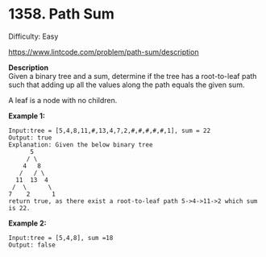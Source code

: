 # 1358. Path Sum

Difficulty: Easy

https://www.lintcode.com/problem/path-sum/description

**Description**  
Given a binary tree and a sum, determine if the tree has a root-to-leaf path such that adding up all the values along the path equals the given sum.

A leaf is a node with no children.

**Example 1:**
```
Input:tree = [5,4,8,11,#,13,4,7,2,#,#,#,#,#,1], sum = 22
Output: true
Explanation: Given the below binary tree
      5
     / \
    4   8
   /   / \
  11  13  4
 /  \      \
7    2      1
return true, as there exist a root-to-leaf path 5->4->11->2 which sum is 22.
```

**Example 2:**
```
Input:tree = [5,4,8], sum =18 
Output: false
```

